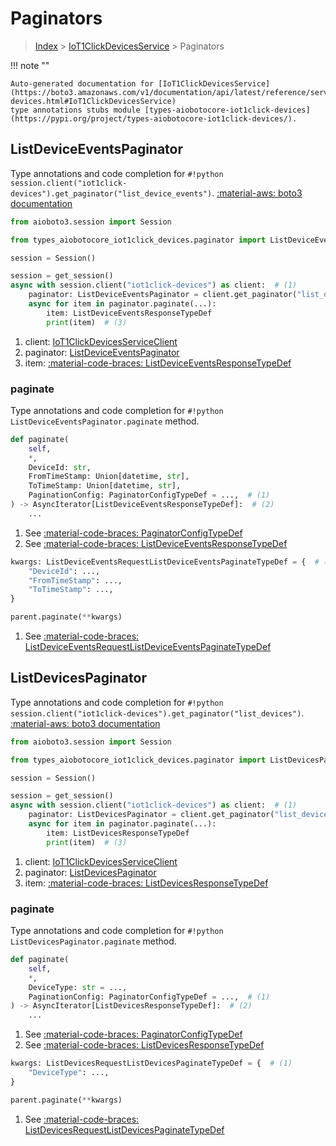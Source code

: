 # Paginators

> [Index](../README.md) > [IoT1ClickDevicesService](./README.md) > Paginators

!!! note ""

    Auto-generated documentation for [IoT1ClickDevicesService](https://boto3.amazonaws.com/v1/documentation/api/latest/reference/services/iot1click-devices.html#IoT1ClickDevicesService)
    type annotations stubs module [types-aiobotocore-iot1click-devices](https://pypi.org/project/types-aiobotocore-iot1click-devices/).

## ListDeviceEventsPaginator

Type annotations and code completion for `#!python session.client("iot1click-devices").get_paginator("list_device_events")`.
[:material-aws: boto3 documentation](https://boto3.amazonaws.com/v1/documentation/api/latest/reference/services/iot1click-devices.html#IoT1ClickDevicesService.Paginator.ListDeviceEvents)

```python title="Usage example"
from aioboto3.session import Session

from types_aiobotocore_iot1click_devices.paginator import ListDeviceEventsPaginator

session = Session()

session = get_session()
async with session.client("iot1click-devices") as client:  # (1)
    paginator: ListDeviceEventsPaginator = client.get_paginator("list_device_events")  # (2)
    async for item in paginator.paginate(...):
        item: ListDeviceEventsResponseTypeDef
        print(item)  # (3)
```

1. client: [IoT1ClickDevicesServiceClient](./client.md)
2. paginator: [ListDeviceEventsPaginator](./paginators.md#listdeviceeventspaginator)
3. item: [:material-code-braces: ListDeviceEventsResponseTypeDef](./type_defs.md#listdeviceeventsresponsetypedef) 


### paginate

Type annotations and code completion for `#!python ListDeviceEventsPaginator.paginate` method.

```python title="Method definition"
def paginate(
    self,
    *,
    DeviceId: str,
    FromTimeStamp: Union[datetime, str],
    ToTimeStamp: Union[datetime, str],
    PaginationConfig: PaginatorConfigTypeDef = ...,  # (1)
) -> AsyncIterator[ListDeviceEventsResponseTypeDef]:  # (2)
    ...
```

1. See [:material-code-braces: PaginatorConfigTypeDef](./type_defs.md#paginatorconfigtypedef) 
2. See [:material-code-braces: ListDeviceEventsResponseTypeDef](./type_defs.md#listdeviceeventsresponsetypedef) 


```python title="Usage example with kwargs"
kwargs: ListDeviceEventsRequestListDeviceEventsPaginateTypeDef = {  # (1)
    "DeviceId": ...,
    "FromTimeStamp": ...,
    "ToTimeStamp": ...,
}

parent.paginate(**kwargs)
```

1. See [:material-code-braces: ListDeviceEventsRequestListDeviceEventsPaginateTypeDef](./type_defs.md#listdeviceeventsrequestlistdeviceeventspaginatetypedef) 
## ListDevicesPaginator

Type annotations and code completion for `#!python session.client("iot1click-devices").get_paginator("list_devices")`.
[:material-aws: boto3 documentation](https://boto3.amazonaws.com/v1/documentation/api/latest/reference/services/iot1click-devices.html#IoT1ClickDevicesService.Paginator.ListDevices)

```python title="Usage example"
from aioboto3.session import Session

from types_aiobotocore_iot1click_devices.paginator import ListDevicesPaginator

session = Session()

session = get_session()
async with session.client("iot1click-devices") as client:  # (1)
    paginator: ListDevicesPaginator = client.get_paginator("list_devices")  # (2)
    async for item in paginator.paginate(...):
        item: ListDevicesResponseTypeDef
        print(item)  # (3)
```

1. client: [IoT1ClickDevicesServiceClient](./client.md)
2. paginator: [ListDevicesPaginator](./paginators.md#listdevicespaginator)
3. item: [:material-code-braces: ListDevicesResponseTypeDef](./type_defs.md#listdevicesresponsetypedef) 


### paginate

Type annotations and code completion for `#!python ListDevicesPaginator.paginate` method.

```python title="Method definition"
def paginate(
    self,
    *,
    DeviceType: str = ...,
    PaginationConfig: PaginatorConfigTypeDef = ...,  # (1)
) -> AsyncIterator[ListDevicesResponseTypeDef]:  # (2)
    ...
```

1. See [:material-code-braces: PaginatorConfigTypeDef](./type_defs.md#paginatorconfigtypedef) 
2. See [:material-code-braces: ListDevicesResponseTypeDef](./type_defs.md#listdevicesresponsetypedef) 


```python title="Usage example with kwargs"
kwargs: ListDevicesRequestListDevicesPaginateTypeDef = {  # (1)
    "DeviceType": ...,
}

parent.paginate(**kwargs)
```

1. See [:material-code-braces: ListDevicesRequestListDevicesPaginateTypeDef](./type_defs.md#listdevicesrequestlistdevicespaginatetypedef) 
